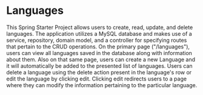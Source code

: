# Languages

This Spring Starter Project allows users to create, read, update, and delete languages. The application utilizes a MySQL database and makes use of a service, repository, domain 
model, and a controller for specifying routes that pertain to the CRUD operations. On the primary page ("/languages"), users can view all languages saved in the database along
with information about them. Also on that same page, users can create a new Language and it will automatically be added to the presented list of languages. Users can delete a 
language using the delete action present in the language's row or edit the language by clicking edit. Clicking edit redirects users to a page where they can modify the information
pertaining to the particular language.
